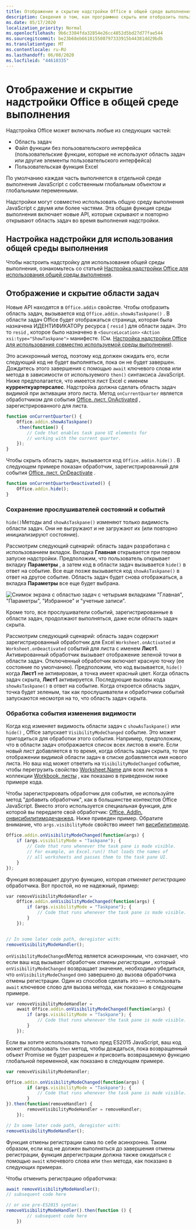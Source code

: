 ```yaml
---
title: Отображение и скрытие надстройки Office в общей среде выполнения
description: Сведения о том, как программно скрыть или отобразить пользовательский интерфейс надстройки, когда он работает постоянно
ms.date: 05/17/2020
localization_priority: Normal
ms.openlocfilehash: 9b6c3384fda32854e26cc4852d5bd27d77fae544
ms.sourcegitcommit: be23b68eb661015508797333915b44381dd29bdb
ms.translationtype: MT
ms.contentlocale: ru-RU
ms.lasthandoff: 06/08/2020
ms.locfileid: "44610335"
---
```

# <a name="show-or-hide-an-office-add-in-in-a-shared-runtime"></a>Отображение и скрытие надстройки Office в общей среде выполнения

Надстройка Office может включать любые из следующих частей:

- Область задач
- Файл функции без пользовательского интерфейса (пользовательские функции, которые не используют область задач или другие элементы пользовательского интерфейса)
- Пользовательская функция Excel

По умолчанию каждая часть выполняется в отдельной среде выполнения JavaScript с собственным глобальным объектом и глобальными переменными.

Надстройки могут совместно использовать общую среду выполнения JavaScript с двумя или более частями. Эта общая функция среды выполнения включает новые API, которые скрывают и повторно открывают область задач во время выполнения надстройки.

## <a name="configure-an-add-in-to-use-a-shared-runtime"></a>Настройка надстройки для использования общей среды выполнения

Чтобы настроить надстройку для использования общей среды выполнения, ознакомьтесь со статьей [Настройка надстройки Office для использования общей среды выполнения](configure-your-add-in-to-use-a-shared-runtime.md).

## <a name="show-and-hide-the-task-pane"></a>Отображение и скрытие области задач

Новые API находятся в `Office.addin` свойстве. Чтобы отобразить область задач, вызывается код `Office.addin.showAsTaskpane()` . В области задач Office будет отображаться страница, которая была назначена ИДЕНТИФИКАТОРу ресурса ( `resid` ) для области задач. Это то `resid` , которое было назначено в `<SourceLocation>` `<Action xsi:type="ShowTaskpane">` манифесте. (См. [Настройка надстройки Office для использования совместно используемой среды выполнения](configure-your-add-in-to-use-a-shared-runtime.md)).

Это асинхронный метод, поэтому код должен ожидать его, если следующий код не будет выполняться, пока он не будет завершен. Дождитесь этого завершения с помощью `await` ключевого слова или метода в зависимости от используемого `then()` синтаксиса JavaScript. Ниже предполагается, что имеется лист Excel с именем **курренткуартерсалес**. Надстройка должна сделать область задач видимой при активации этого листа. Метод `onCurrentQuarter` является обработчиком для события [Office. лист. OnActivated](/javascript/api/excel/excel.worksheet?view=excel-js-preview#onactivated) , зарегистрированного для листа.

```javascript
function onCurrentQuarter() {
    Office.addin.showAsTaskpane()
    .then(function() {
        // Code that enables task pane UI elements for
        // working with the current quarter.
    });
}
```

Чтобы скрыть область задач, вызывается код `Office.addin.hide()` . В следующем примере показан обработчик, зарегистрированный для события [Office. лист. OnDeactivate](/javascript/api/excel/excel.worksheet?view=excel-js-preview#ondeactivated) .

```javascript
function onCurrentQuarterDeactivated() {
    Office.addin.hide();
}
```

### <a name="preservation-of-state-and-event-listeners"></a>Сохранение прослушивателей состояний и событий

`hide()`Методы and `showAsTaskpane()` изменяют только *видимость* области задач. Они не выгружают и не загружают их (или повторно инициализируют состояние).

Рассмотрим следующий сценарий: область задач разработана с использованием вкладок. Вкладка **Главная** открывается при первом запуске надстройки. Предположим, что пользователь открывает вкладку **Параметры** , а затем код в области задач вызывается `hide()` в ответ на событие. Все еще позже вызывается код `showAsTaskpane()` в ответ на другое событие. Область задач будет снова отображаться, а вкладка **Параметры** все еще будет выбрана.

![Снимок экрана с областью задач с четырьмя вкладками "Главная", "Параметры", "Избранное" и "учетные записи".](../images/TaskpaneWithTabs.png)

Кроме того, все прослушиватели событий, зарегистрированные в области задач, продолжают выполняться, даже если область задач скрыта.

Рассмотрим следующий сценарий: область задач содержит зарегистрированный обработчик для Excel `Worksheet.onActivated` и `Worksheet.onDeactivated` событий для листа с именем **Лист1**. Активированный обработчик вызывает отображение зеленой точки в области задач. Отключенный обработчик включает красную точку (ее состояние по умолчанию). Предположим, что код вызывается, `hide()` когда **Лист1** не активирован, а точка имеет красный цвет. Когда область задач скрыта, **Лист1** активируется. Последующие вызовы кода `showAsTaskpane()` в ответ на событие. Когда откроется область задач, точка будет зеленым, так как прослушиватели и обработчики событий запускаются несмотря на то, что область задач скрыта.

### <a name="handle-visibility-changed-event"></a>Обработка события изменения видимости

Когда код изменяет видимость области задач с `showAsTaskpane()` или `hide()` , Office запускает `VisibilityModeChanged` событие. Это может пригодиться для обработки этого события. Например, предположим, что в области задач отображается список всех листов в книге. Если новый лист добавляется в то время, когда область задач скрыта, то при отображении видимой области задач в списке добавляется имя нового листа. Но ваш код может ответить на `VisibilityModeChanged` событие, чтобы перегрузить свойство [Worksheet.Name](/javascript/api/excel/excel.worksheet#name) для всех листов в коллекции [Workbook. листы](/javascript/api/excel/excel.workbook#worksheets) , как показано в приведенном ниже примере кода.

Чтобы зарегистрировать обработчик для события, не используйте метод "добавить обработчик", как в большинстве контекстов Office JavaScript. Вместо этого используется специальная функция, для которой вы передаете свой обработчик: [Office. AddIn. онвисибилитимодечанжед](/javascript/api/office/office.addin#onvisibilitymodechanged-listener-). Ниже приведен пример. Обратите внимание, что `args.visibilityMode` свойство имеет тип [висибилитимоде](/javascript/api/office/office.visibilitymode).

```javascript
Office.addin.onVisibilityModeChanged(function(args) {
    if (args.visibilityMode = "Taskpane"); {
        // Code that runs whenever the task pane is made visible.
        // For example, an Excel.run() that loads the names of
        // all worksheets and passes them to the task pane UI.
    }
});
```

Функция возвращает другую функцию, которая *отменяет регистрацию* обработчика. Вот простой, но не надежный, пример:

```javascript
var removeVisibilityModeHandler =
    Office.addin.onVisibilityModeChanged(function(args) {
        if (args.visibilityMode = "Taskpane"); {
            // Code that runs whenever the task pane is made visible.
        }
    });


// In some later code path, deregister with:
removeVisibilityModeHandler();
```

`onVisibilityModeChanged`Метод является асинхронным, что означает, что если ваш код вызывает обработчик *отмены регистрации* , который `onVisibilityModeChanged` возвращает значение, необходимо убедиться, что `onVisibilityModeChanged` оно завершено до вызова обработчика отмены регистрации. Один из способов сделать это — использовать `await` ключевое слово для вызова метода, как показано в следующем примере.

```javascript
var removeVisibilityModeHandler =
    await Office.addin.onVisibilityModeChanged(function(args) {
        if (args.visibilityMode = "Taskpane"); {
            // Code that runs whenever the task pane is made visible.
        }
    });
```

Если вы хотите использовать только пред ES2015 JavaScript, ваш код может использовать `then` метод, чтобы дождаться, пока возвращенный объект Promise не будет разрешен и присвоить возвращаемую функцию глобальной переменной, как показано в следующем примере.

```javascript
var removeVisibilityModeHandler;

Office.addin.onVisibilityModeChanged(function(args) {
        if (args.visibilityMode = "Taskpane"); {
            // Code that runs whenever the task pane is made visible.
        }
}).then(function(removeHandler) {
        removeVisibilityModeHandler = removeHandler;
    });

// In some later code path, deregister with:
removeVisibilityModeHandler();
```

Функция отмены регистрации сама по себе асинхронна. Таким образом, если код не должен выполняться до завершения отмены регистрации, функция дерегистрации должна также ожидаться с помощью `await` ключевого слова или `then` метода, как показано в следующих примерах.

Чтобы отменить регистрацию обработчика:

```javascript
await removeVisibilityModeHandler();
// subsequent code here

// or use pre-ES2015 syntax:
removeVisibilityModeHandler().then(function () {
        // subsequent code here
    })
```
